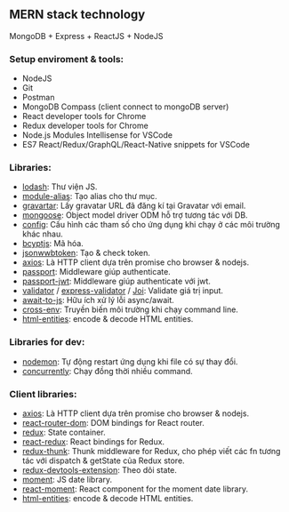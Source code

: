 ## MERN stack technology

MongoDB + Express + ReactJS + NodeJS  

### Setup enviroment & tools:

- NodeJS  
- Git  
- Postman  
- MongoDB Compass (client connect to mongoDB server)  
- React developer tools for Chrome  
- Redux developer tools for Chrome  
- Node.js Modules Intellisense for VSCode  
- ES7 React/Redux/GraphQL/React-Native snippets for VSCode  

### Libraries:  

- [lodash](https://lodash.com): Thư viện JS.  
- [module-alias](https://www.npmjs.com/package/module-alias): Tạo alias cho thư mục.  
- [gravartar](https://www.npmjs.com/package/gravatar): Lấy gravatar URL đã đăng kí tại Gravatar với email.  
- [mongoose](https://mongoosejs.com/docs/api.html): Object model driver ODM hỗ trợ tương tác với DB.  
- [config](https://www.npmjs.com/package/config): Cấu hình các tham số cho ứng dụng khi chạy ở các môi trường khác nhau.  
- [bcyptjs](https://www.npmjs.com/package/bcryptjs): Mã hóa.  
- [jsonwwbtoken](https://www.npmjs.com/package/jsonwebtoken): Tạo & check token.  
- [axios](https://www.npmjs.com/package/axios): Là HTTP client dựa trên promise cho browser & nodejs.  
- [passport](https://www.passportjs.org/docs/downloads/html/): Middleware giúp authenticate.  
- [passport-jwt](https://www.npmjs.com/package/passport-jwt): Middleware giúp authenticate với jwt.  
- [validator](https://www.npmjs.com/package/validator) / [express-validator](https://express-validator.github.io/docs/) / [Joi](https://joi.dev/api/?v=17.4.2): Validate giá trị input.  
- [await-to-js](https://www.npmjs.com/package/await-to-js): Hữu ích xử lý lỗi async/await.  
- [cross-env](https://www.npmjs.com/package/cross-env): Truyền biến môi trường khi chạy command line.  
- [html-entities](https://www.npmjs.com/package/html-entities): encode & decode HTML entities.  

### Libraries for dev:  

- [nodemon](https://www.npmjs.com/package/nodemon): Tự động restart ứng dụng khi file có sự thay đổi.  
- [concurrently](https://www.npmjs.com/package/concurrently): Chạy đồng thời nhiều command.  

### Client libraries:  

- [axios](https://www.npmjs.com/package/axios): Là HTTP client dựa trên promise cho browser & nodejs.  
- [react-router-dom](https://www.npmjs.com/package/react-router-dom): DOM bindings for React router.  
- [redux](https://www.npmjs.com/package/redux): State container.  
- [react-redux](https://www.npmjs.com/package/react-redux): React bindings for Redux.  
- [redux-thunk](https://www.npmjs.com/package/redux-thunk): Thunk middleware for Redux, cho phép viết các fn tương tác với dispatch & getState của Redux store.  
- [redux-devtools-extension](https://www.npmjs.com/package/redux-devtools-extension): Theo dõi state.  
- [moment](https://www.npmjs.com/package/moment): JS date library.  
- [react-moment](https://www.npmjs.com/package/react-moment): React component for the moment date library.  
- [html-entities](https://www.npmjs.com/package/html-entities): encode & decode HTML entities.  